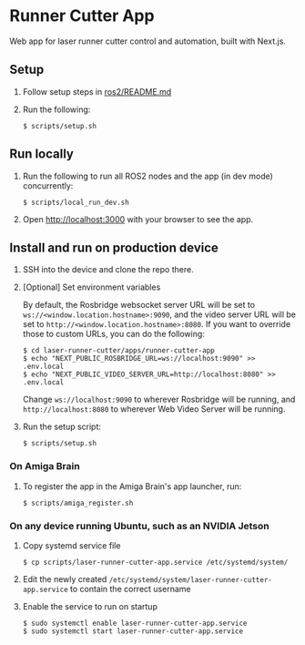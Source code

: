 # Runner Cutter App

Web app for laser runner cutter control and automation, built with Next.js.

## Setup

1.  Follow setup steps in [ros2/README.md](../../ros2/README.md)

1.  Run the following:

        $ scripts/setup.sh

## Run locally

1.  Run the following to run all ROS2 nodes and the app (in dev mode) concurrently:

        $ scripts/local_run_dev.sh

1.  Open [http://localhost:3000](http://localhost:3000) with your browser to see the app.

## Install and run on production device

1.  SSH into the device and clone the repo there.

1.  [Optional] Set environment variables

    By default, the Rosbridge websocket server URL will be set to `ws://<window.location.hostname>:9090`, and the video server URL will be set to `http://<window.location.hostname>:8080`. If you want to override those to custom URLs, you can do the following:

        $ cd laser-runner-cutter/apps/runner-cutter-app
        $ echo "NEXT_PUBLIC_ROSBRIDGE_URL=ws://localhost:9090" >> .env.local
        $ echo "NEXT_PUBLIC_VIDEO_SERVER_URL=http://localhost:8080" >> .env.local

    Change `ws://localhost:9090` to wherever Rosbridge will be running, and `http://localhost:8080` to wherever Web Video Server will be running.

1.  Run the setup script:

        $ scripts/setup.sh

### On Amiga Brain

1.  To register the app in the Amiga Brain's app launcher, run:

        $ scripts/amiga_register.sh

### On any device running Ubuntu, such as an NVIDIA Jetson

1.  Copy systemd service file

        $ cp scripts/laser-runner-cutter-app.service /etc/systemd/system/

1.  Edit the newly created `/etc/systemd/system/laser-runner-cutter-app.service` to contain the correct username

1.  Enable the service to run on startup

        $ sudo systemctl enable laser-runner-cutter-app.service
        $ sudo systemctl start laser-runner-cutter-app.service
